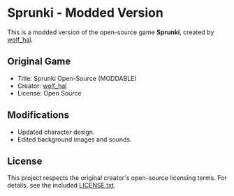 # Sprunki - Modded Version
This is a modded version of the open-source game **Sprunki**, created by [wolf_hal](https://wolf-hal.itch.io/incredibox-sprunki).

## Original Game
- Title: Sprunki Open-Source (MODDABLE)
- Creator: [wolf_hal](https://wolf-hal.itch.io/incredibox-sprunki)
- License: Open Source

## Modifications
- Updated character design.
- Edited background images and sounds.

## License
This project respects the original creator's open-source licensing terms. For details, see the included [LICENSE.txt](LICENSE.txt).
